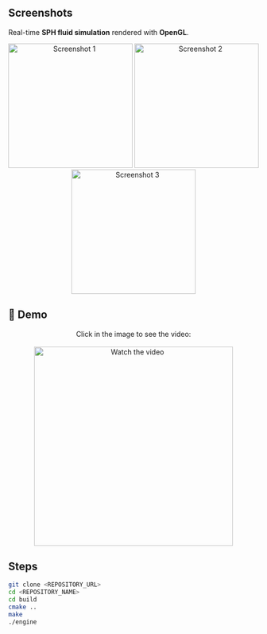 ## Screenshots
Real-time **SPH fluid simulation** rendered with **OpenGL**.

<p align="center">
  <img src="https://i.imgur.com/esVauR5.png" width="250" alt="Screenshot 1"/>
  <img src="https://i.imgur.com/QEBqjAK.png" width="250" alt="Screenshot 2"/>
  <img src="https://i.imgur.com/DY9dLGP.png" width="250" alt="Screenshot 3"/>
</p>

## 🎥 Demo 

<p align="center">
  Click in the image to see the video:<br><br>
  <a href="https://youtu.be/f85V7XM1e2s" target="_blank">
    <img src="https://i.imgur.com/cNcEIil.png" width="400" alt="Watch the video"/>
  </a>
</p>

## Steps

```bash
git clone <REPOSITORY_URL>
cd <REPOSITORY_NAME>
cd build
cmake ..
make
./engine
